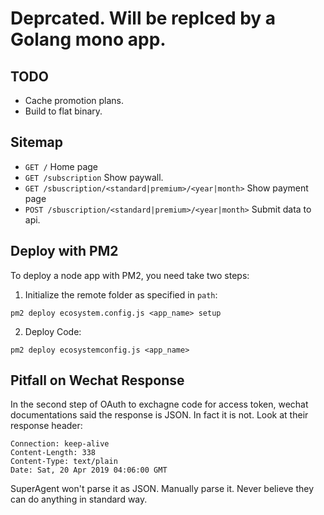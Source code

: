 # Deprcated. Will be replced by a Golang mono app.

## TODO

* Cache promotion plans.
* Build to flat binary.

## Sitemap

* `GET /` Home page
* `GET /subscription` Show paywall.
* `GET /sbuscription/<standard|premium>/<year|month>` Show payment page
* `POST /sbuscription/<standard|premium>/<year|month>` Submit data to api.

## Deploy with PM2

To deploy a node app with PM2, you need take two steps:

1. Initialize the remote folder as specified in `path`:

```
pm2 deploy ecosystem.config.js <app_name> setup
```

2. Deploy Code:

```
pm2 deploy ecosystemconfig.js <app_name>
```

## Pitfall on Wechat Response

In the second step of OAuth to exchagne code for access token, wechat documentations said the response is JSON. In fact it is not. Look at their response header:

```
Connection: keep-alive
Content-Length: 338
Content-Type: text/plain
Date: Sat, 20 Apr 2019 04:06:00 GMT
```

SuperAgent won't parse it as JSON. Manually parse it. Never believe they can do anything in standard way.
